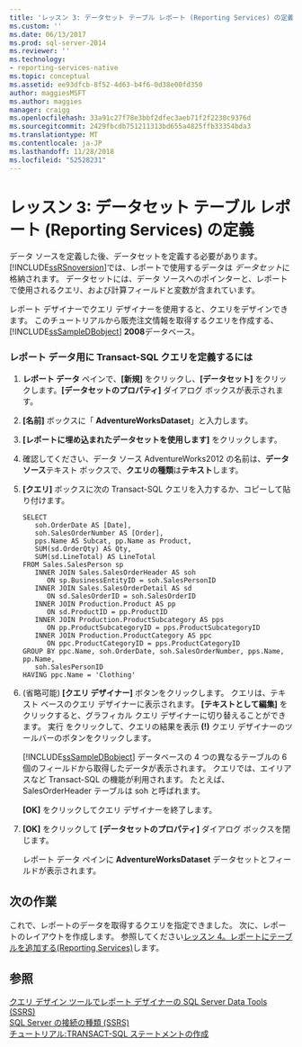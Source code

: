 ```yaml
---
title: 'レッスン 3: データセット テーブル レポート (Reporting Services) の定義 |Microsoft Docs'
ms.custom: ''
ms.date: 06/13/2017
ms.prod: sql-server-2014
ms.reviewer: ''
ms.technology:
- reporting-services-native
ms.topic: conceptual
ms.assetid: ee93dfcb-8f52-4d63-b4f6-0d38e00fd350
author: maggiesMSFT
ms.author: maggies
manager: craigg
ms.openlocfilehash: 33a91c27f78e3bbf2dfec3aeb71f2f2230c9376d
ms.sourcegitcommit: 2429fbcdb751211313bd655a4825ffb33354bda3
ms.translationtype: MT
ms.contentlocale: ja-JP
ms.lasthandoff: 11/28/2018
ms.locfileid: "52528231"
---
```

# <a name="lesson-3-defining-a-dataset-for-the-table-report-reporting-services"></a>レッスン 3: データセット テーブル レポート (Reporting Services) の定義
  データ ソースを定義した後、データセットを定義する必要があります。 [!INCLUDE[ssRSnoversion](../includes/ssrsnoversion-md.md)]では、レポートで使用するデータは *データセット*に格納されます。 データセットには、データ ソースへのポインターと、レポートで使用されるクエリ、および計算フィールドと変数が含まれています。  
  
 レポート デザイナーでクエリ デザイナーを使用すると、クエリをデザインできます。 このチュートリアルから販売注文情報を取得するクエリを作成する、 [!INCLUDE[ssSampleDBobject](../includes/sssampledbobject-md.md)] **2008**データベース。  
  
### <a name="to-define-a-transact-sql-query-for-report-data"></a>レポート データ用に Transact-SQL クエリを定義するには  
  
1.  **レポート データ** ペインで、**[新規]** をクリックし、**[データセット]** をクリックします。**[データセットのプロパティ]** ダイアログ ボックスが表示されます。  
  
2.  **[名前]** ボックスに「 **AdventureWorksDataset**」と入力します。  
  
3.  **[レポートに埋め込まれたデータセットを使用します]** をクリックします。  
  
4.  確認してください、データ ソース AdventureWorks2012 の名前は、**データソース**テキスト ボックスで、**クエリの種類**は**テキスト**します。  
  
5.  **[クエリ]** ボックスに次の Transact-SQL クエリを入力するか、コピーして貼り付けます。  
  
    ```  
    SELECT   
       soh.OrderDate AS [Date],   
       soh.SalesOrderNumber AS [Order],   
       pps.Name AS Subcat, pp.Name as Product,    
       SUM(sd.OrderQty) AS Qty,  
       SUM(sd.LineTotal) AS LineTotal  
    FROM Sales.SalesPerson sp   
       INNER JOIN Sales.SalesOrderHeader AS soh   
          ON sp.BusinessEntityID = soh.SalesPersonID  
       INNER JOIN Sales.SalesOrderDetail AS sd   
          ON sd.SalesOrderID = soh.SalesOrderID  
       INNER JOIN Production.Product AS pp   
          ON sd.ProductID = pp.ProductID  
       INNER JOIN Production.ProductSubcategory AS pps   
          ON pp.ProductSubcategoryID = pps.ProductSubcategoryID  
       INNER JOIN Production.ProductCategory AS ppc   
          ON ppc.ProductCategoryID = pps.ProductCategoryID  
    GROUP BY ppc.Name, soh.OrderDate, soh.SalesOrderNumber, pps.Name, pp.Name,   
       soh.SalesPersonID  
    HAVING ppc.Name = 'Clothing'  
    ```  
  
6.  (省略可能) **[クエリ デザイナー]** ボタンをクリックします。 クエリは、テキスト ベースのクエリ デザイナーに表示されます。 **[テキストとして編集]** をクリックすると、グラフィカル クエリ デザイナーに切り替えることができます。 実行 をクリックして、クエリの結果を表示 **(!)** クエリ デザイナーのツールバーのボタンをクリックします。  
  
     [!INCLUDE[ssSampleDBobject](../includes/sssampledbobject-md.md)] データベースの 4 つの異なるテーブルの 6 個のフィールドから取得したデータが表示されます。 クエリでは、エイリアスなど Transact-SQL の機能が利用されます。 たとえば、SalesOrderHeader テーブルは soh と呼ばれます。  
  
     **[OK]** をクリックしてクエリ デザイナーを終了します。  
  
7.  **[OK]** をクリックして **[データセットのプロパティ]** ダイアログ ボックスを閉じます。  
  
     レポート データ ペインに **AdventureWorksDataset** データセットとフィールドが表示されます。  
  
## <a name="next-task"></a>次の作業  
 これで、レポートのデータを取得するクエリを指定できました。 次に、レポートのレイアウトを作成します。 参照してください[レッスン 4。レポートにテーブルを追加する&#40;Reporting Services&#41;](lesson-4-adding-a-table-to-the-report-reporting-services.md)します。  
  
## <a name="see-also"></a>参照  
 [クエリ デザイン ツールでレポート デザイナーの SQL Server Data Tools &#40;SSRS&#41;](report-data/query-design-tools-ssrs.md)   
 [SQL Server の接続の種類 &#40;SSRS&#41;](report-data/sql-server-connection-type-ssrs.md)   
 [チュートリアル:TRANSACT-SQL ステートメントの作成](../t-sql/tutorial-writing-transact-sql-statements.md)  
  
  
